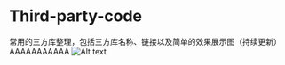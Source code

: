 ﻿# Third-party-code
常用的三方库整理，包括三方库名称、链接以及简单的效果展示图（持续更新）AAAAAAAAAAA
![Alt text](https://github.com/yudong_Li/Third-party-codet/raw/QWQ2W/Screenshots/1.png)
